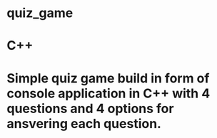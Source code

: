 # quiz_game
# C++
# Simple quiz game build in form of console application in C++ with 4 questions and 4 options for ansvering each question.
